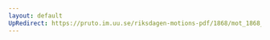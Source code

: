 ```yaml
---
layout: default
UpRedirect: https://pruto.im.uu.se/riksdagen-motions-pdf/1868/mot_1868__fk__10.pdf
---
```


